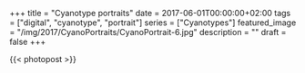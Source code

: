+++
title =  "Cyanotype portraits"
date = 2017-06-01T00:00:00+02:00
tags = ["digital", "cyanotype", "portrait"]
series = ["Cyanotypes"]
featured_image = "/img/2017/CyanoPortraits/CyanoPortrait-6.jpg"
description = ""
draft = false
+++

{{< photopost >}}